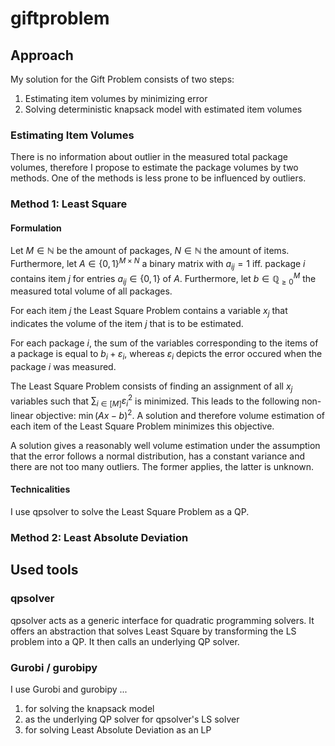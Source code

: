 # giftproblem
## Approach
My solution for the Gift Problem consists of two steps:
1. Estimating item volumes by minimizing error 
2. Solving deterministic knapsack model with estimated item volumes

### Estimating Item Volumes
There is no information about outlier in the measured total package volumes,
therefore I propose to estimate the package volumes by two methods. One of the methods is less prone to be influenced by outliers.

### Method 1: Least Square

#### Formulation
Let $M \in \mathbb{N}$ be the amount of packages, $N \in \mathbb{N}$ the amount of items. Furthermore, let $A \in \{0, 1\}^{M \times N}$ a binary matrix with $a_{ij} = 1$ iff. package $i$ contains item $j$ for entries $a_{ij} \in \{0, 1\}$ of $A$. Furthermore, let $b \in \mathbb{Q}_{\geq 0}^M$ the measured total volume of all packages.

For each item $j$ the Least Square Problem contains a variable $x_j$ that indicates the volume of the item $j$ that is to be estimated. 

For each package $i$, the sum of the variables corresponding to the items of a package is equal to $b_i+\varepsilon_i$, whereas $\varepsilon_i$ depicts the error occured when the package $i$ was measured.

The Least Square Problem consists of finding an assignment of all $x_j$ variables such that $\sum_{i \in [M]} \varepsilon_i^2$ is minimized. This leads to the following non-linear objective:
$\min (Ax - b)^2$. A solution and therefore volume estimation of each item of the Least Square Problem minimizes this objective. 

A solution gives a reasonably well volume estimation under the assumption that the error follows a normal distribution, has a constant variance and there are not too many outliers. The former applies, the latter is unknown. 

#### Technicalities

I use qpsolver to solve the Least Square Problem as a QP. 

### Method 2: Least Absolute Deviation

## Used tools
### qpsolver
qpsolver acts as a generic interface for quadratic programming solvers. It offers an abstraction that solves Least Square by transforming the LS problem into a QP. It then calls an underlying QP solver.

### Gurobi / gurobipy
I use Gurobi and gurobipy ...
1. for solving the knapsack model 
2. as the underlying QP solver for qpsolver's LS solver
3. for solving Least Absolute Deviation as an LP 



